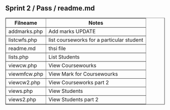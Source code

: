 

<html>
<head>

</head>
<body>
   <h2>Sprint 2 / Pass / readme.md</h2>
<table width="100%" border="1" style="border-collapse:collapse;">
<thead><tr>
   <th><strong>Filneame</strong></th>
   <th><strong>Notes</strong></th>
</thead>
      </tr>
      <tr>
   <td>addmarks.php</td>
   <td>Add marks UPDATE</td>
      </tr>
      <tr>
   <td>listcwfs.php</td>
   <td>list courseworks for a particular student</td>      
      </tr>
      <tr>
   <td>readme.md</td>
   <td>thsi file</td>      
      </tr>
      <tr>
   <td>lists.php</td>
   <td>List Students</td>
      </tr>
      <tr>
   <td>viewcw.php</td>
   <td>View Coursewourks</td>
     </tr>
         <tr>
   <td>viewmfcw.php</td>
   <td>View Mark for Coursewourks</td>
     </tr>
      <tr>
   <td>viewcw2.php</td>
   <td>View Courseworks part 2</td>
      </tr>
      <tr>
   <td>views.php</td>
   <td>View Students</td>
      </tr>
      <tr>
   <td>views2.php</td>
   <td>View Students part 2</td>



 
</table>
